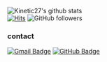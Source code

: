 <!--&hide=prs-->
 ![Kinetic27's github stats](https://github-readme-stats.vercel.app/api?username=sohyeon98720&show_icons=true) <br>
[![Hits](https://hits.seeyoufarm.com/api/count/incr/badge.svg?url=https%3A%2F%2Fgithub.com%2Fsohyeon98720&count_bg=%232D81CA&title_bg=%23555555&icon=&icon_color=%23E7E7E7&title=hits&edge_flat=false)](https://hits.seeyoufarm.com)
![GitHub followers](https://img.shields.io/github/followers/sohyeon98720?style=flat)

### contact <!-- / follow / portfolio-->
<!--`still working on it :)`-->

 [![Gmail Badge](https://img.shields.io/badge/contact-Gmail-d14836?style=social&link=mailto:rlathgus9872@gmail.com)](mailto:rlathgus9872@gmail.com)
 [![GitHub Badge](https://img.shields.io/badge/Follow-GitHub%20Blog-blue?style=social)](https://sohyeon98720.github.io)
 <!--[![GitHub Badge](https://img.shields.io/badge/My-Portfolio-blue?style=social)](https://sohyeon98720.github.io/portfolio)-->
